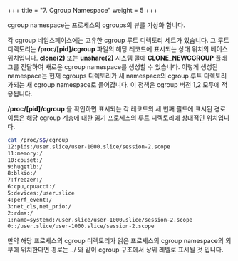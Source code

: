 +++
title = "7. Cgroup Namespace"
weight = 5
+++

cgroup namespace는 프로세스의 cgroups의 뷰를 가상화 합니다.

각 cgroup 네임스페이스에는 고유한 cgroup 루트 디렉토리 세트가 있습니다. 그 루트 디렉토리는 **/proc/[pid]/cgroup** 파일의 해당 레코드에 표시되는 상대 위치의 베이스 위치입니다. **clone(2)** 또는 **unshare(2)** 시스템 콜에 **CLONE_NEWCGROUP** 플래그를 전달하여 새로운 cgroup namespace를 생성할 수 있습니다. 이렇게 생성된 namespace는 현재 cgroups 디렉토리가 새 namespace의 cgroup 루트 디렉토리가되는 새 cgroup namespace로 들어갑니다. 이 정책은 cgroup 버전 1,2 모두에 적용됩니다.

**/proc/[pid]/cgroup** 을 확인하면 표시되는 각 레코드의 세 번째 필드에 표시된 경로 이름은 해당 cgroup 계층에 대한 읽기 프로세스의 루트 디렉토리에 상대적인 위치입니다.

```bash
cat /proc/$$/cgroup
12:pids:/user.slice/user-1000.slice/session-2.scope
11:memory:/
10:cpuset:/
9:hugetlb:/
8:blkio:/
7:freezer:/
6:cpu,cpuacct:/
5:devices:/user.slice
4:perf_event:/
3:net_cls,net_prio:/
2:rdma:/
1:name=systemd:/user.slice/user-1000.slice/session-2.scope
0::/user.slice/user-1000.slice/session-2.scope
```
만약 해당 프로세스의 cgroup 디렉토리가 읽은 프로세스의 cgroup namespace의 외부에 위치한다면 경로는 ../ 와 같이 cgroup 구조에서 상위 레벨로 표시될 것 입니다.
